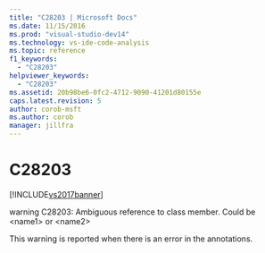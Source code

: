 ```yaml
---
title: "C28203 | Microsoft Docs"
ms.date: 11/15/2016
ms.prod: "visual-studio-dev14"
ms.technology: vs-ide-code-analysis
ms.topic: reference
f1_keywords: 
  - "C28203"
helpviewer_keywords: 
  - "C28203"
ms.assetid: 20b98be6-0fc2-4712-9090-41201d80155e
caps.latest.revision: 5
author: corob-msft
ms.author: corob
manager: jillfra
---
```

# C28203
[!INCLUDE[vs2017banner](../includes/vs2017banner.md)]

warning C28203: Ambiguous reference to class member. Could be \<name1> or \<name2>  
  
 This warning is reported when there is an error in the annotations.

